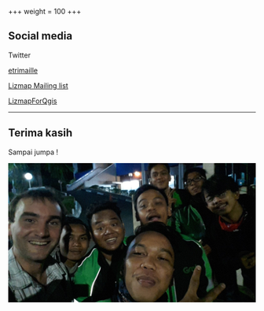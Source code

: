 +++
weight = 100
+++

## Social media

Twitter

[etrimaille](https://twitter.com/etrimaille)

[Lizmap Mailing list](https://lists.osgeo.org/mailman/listinfo/lizmap)

[LizmapForQgis](https://twitter.com/LizmapForQgis)

---

## Terima kasih

Sampai jumpa !

![Grab](/grab.jpg)
